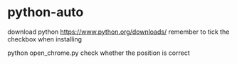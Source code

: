 # python-auto

download python https://www.python.org/downloads/
remember to tick the checkbox when installing

python open_chrome.py
check whether the position is correct
